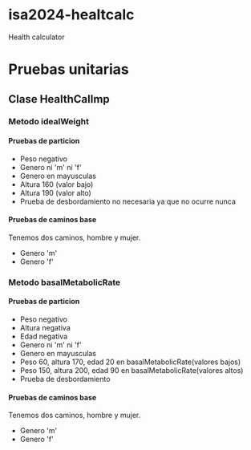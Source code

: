 # isa2024-healtcalc
Health calculator

# Pruebas unitarias
## Clase HealthCalImp

### Metodo idealWeight

#### Pruebas de particion 
- Peso negativo
- Genero ni 'm' ni 'f'
- Genero en mayusculas
- Altura 160 (valor bajo)
- Altura 190 (valor alto)
- Prueba de desbordamiento no necesaria ya que no ocurre nunca 
#### Pruebas de caminos base
Tenemos dos caminos, hombre y mujer.
- Genero 'm'
- Genero 'f'

### Metodo basalMetabolicRate

#### Pruebas de particion
- Peso negativo
- Altura negativa
- Edad negativa
- Genero ni 'm' ni 'f'
- Genero en mayusculas
- Peso 60, altura 170, edad 20 en basalMetabolicRate(valores bajos)
- Peso 150, altura 200, edad 90 en basalMetabolicRate(valores altos)
- Prueba de desbordamiento
#### Pruebas de caminos base
Tenemos dos caminos, hombre y mujer.
- Genero 'm'
- Genero 'f'